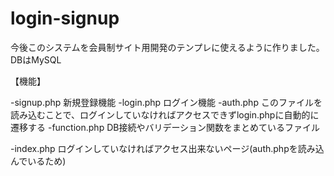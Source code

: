 # login-signup
今後このシステムを会員制サイト用開発のテンプレに使えるように作りました。
DBはMySQL

【機能】

-signup.php    新規登録機能
-login.php     ログイン機能
-auth.php      このファイルを読み込むことで、ログインしていなければアクセスできずlogin.phpに自動的に遷移する
-function.php  DB接続やバリデーション関数をまとめているファイル

-index.php     ログインしていなければアクセス出来ないページ(auth.phpを読み込んでいるため)

